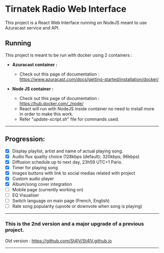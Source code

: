 # Tirnatek Radio Web Interface

This project is a React Web Interface running on NodeJS meant to use Azuracast service and API.

## Running
This project is meant to be run with docker using 2 containers :
- **Azuracast container :**
  - Check out this page of documentation : https://www.azuracast.com/docs/getting-started/installation/docker/

- **Node JS container :**
  - Check out this page of documentation : https://hub.docker.com/_/node/
  - React will run with NodeJS inside container no need to install more in order to make this work.
  - Refer "*update-script.sh*" file for commands used.
---
## Progression:
 * [x] Display playlist, artist and name of actual playing song.
 * [x] Audio flux quality choice (128kbps (default); 320kbps; 96kbps)
 * [x] Diffusion schedule up to next day, 23h59 UTC+1 Paris.
 * [x] Timer for playing song
 * [x] Images buttons with link to social medias related with project
 * [x] Custom audio player 
 * [x] Album/song cover integration
 * [ ] Mobile page (currently working on)
 * [ ] EQ Visualiser
 * [ ] Switch language on main page (French, English)
 * [ ] Rate song popularity (upvote or downvote when song is playing)
---
### This is the 2nd version and a major upgrade of a previous project.

Old version : https://github.com/St4lV/St4lV.github.io

---
